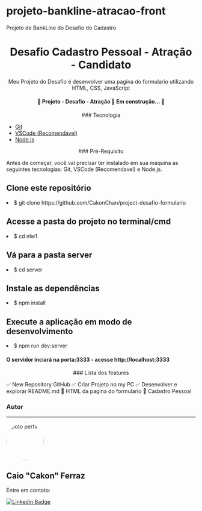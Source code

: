 # projeto-bankline-atracao-front
 Projeto de BankLine do Desafio do Cadastro

<h1 align="center"> Desafio Cadastro Pessoal - Atração - Candidato </h1>

<p align="center"> Meu Projeto do Desafio é desenvolver uma pagina do formulario utilizando HTML, CSS, JavaScript</p>

<h4 align="center"> 🚧  Projeto - Desafio - Atração 🚀 Em construção...  🚧 </h4>

<p align="center"> ### Tecnologia </p>

- [Git](https://git-scm.com)
- [VSCode (Recomendavel)](https://code.visualstudio.com/)
- [Node.js](https://nodejs.org/pt-br/)

<p align="center"> ### Pré-Requisito </p>

Antes de começar, você vai precisar ter instalado em sua máquina as seguintes tecnologias:
Git, VSCode (Recomendavel) e Node.js.

<h2>Clone este repositório</h2>
<li>$ git clone https://github.com/CakonChan/project-desafio-formulario</li>

<h2>Acesse a pasta do projeto no terminal/cmd</h2>
<li>$ cd nlw1</li>

<h2>Vá para a pasta server</h2>
<li>$ cd server</li>

<h2>Instale as dependências</h2>
<li>$ npm install</li>

<h2>Execute a aplicação em modo de desenvolvimento</h2>
<li>$ npm run dev:server</li>


<h4>O servidor inciará na porta:3333 - acesse http://localhost:3333</h4>


<p align="center"> ### Lista dos features </p>


:white_check_mark: New Repository GitHub
:white_check_mark: Criar Projeto no my PC
:white_check_mark: Desenvolver e explorar README.md
:black_square_button: HTML da pagina do formulario
:black_square_button: Cadastro Pessoal

### Autor
---

 <img style="border-radius: 50%;" src="https://avatars.githubusercontent.com/u/51713097?v=4" width="100px;" alt="foto perfil"/>
 <br />
 <h2>Caio "Cakon" Ferraz</h2>

Entre em contato:

[![Linkedin Badge](https://img.shields.io/badge/-Cakon-blue?style=flat-square&logo=Linkedin&logoColor=white&link=https://www.linkedin.com/in/caioporto-192/)](https://www.linkedin.com/in/caioporto-192/)